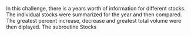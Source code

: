 In this challenge, there is a years worth of information for different stocks.  The individual stocks were summarized for the year and then compared.  The greatest percent increase, decrease and greatest total volume were then diplayed.  The subroutine Stocks 

